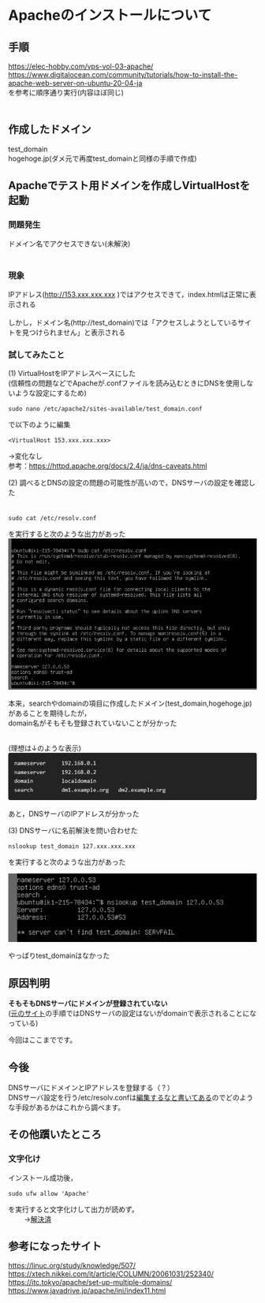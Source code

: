 # Apacheのインストールについて
## 手順

https://elec-hobby.com/vps-vol-03-apache/ <br>
https://www.digitalocean.com/community/tutorials/how-to-install-the-apache-web-server-on-ubuntu-20-04-ja
<br>
を参考に順序通り実行(内容ほぼ同じ)<br>　　

## 作成したドメイン

test_domain<br>
hogehoge.jp(ダメ元で再度test_domainと同様の手順で作成)<br>

## Apacheでテスト用ドメインを作成しVirtualHostを起動
### 問題発生

ドメイン名でアクセスできない(未解決)<br>　

### 現象
IPアドレス(http://153.xxx.xxx.xxx )ではアクセスできて，index.htmlは正常に表示される<br>  
しかし，ドメイン名(http://test_domain)では「アクセスしようとしているサイトを見つけられません」と表示される<br>

### 試してみたこと
(1)
VirtualHostをIPアドレスベースにした<br>
(信頼性の問題などでApacheが.confファイルを読み込むときにDNSを使用しないような設定にするため)<br>
```
sudo nano /etc/apache2/sites-available/test_domain.conf
```
で以下のように編集
```
<VirtualHost 153.xxx.xxx.xxx>
```
→変化なし<br>
参考：https://httpd.apache.org/docs/2.4/ja/dns-caveats.html<br>

(2)
調べるとDNSの設定の問題の可能性が高いので，DNSサーバの設定を確認した<br>　　
```
sudo cat /etc/resolv.conf
```
を実行すると次のような出力があった
<br>
<a id="ps"></a>
<img src="./PrtSc/resolve.png" alt="resolv.conf" >

本来，searchやdomainの項目に作成したドメイン(test_domain,hogehoge.jp)があることを期待したが，<br>
domain名がそもそも登録されていないことが分かった<br>
<br>

(理想は↓のような表示)<br>
<img src="./PrtSc/dns_sample.png" alt="dns_sample" >

あと，DNSサーバのIPアドレスが分かった<br>

(3)
DNSサーバに名前解決を問い合わせた<br>

```
nslookup test_domain 127.xxx.xxx.xxx
```
を実行すると次のような出力があった
<br>

<img src="./PrtSc/nslookup.png" alt="nslookup" >

やっぱりtest_domainはなかった<br>

## 原因判明

**そもそもDNSサーバにドメインが登録されていない**<br>
([元のサイト](https://elec-hobby.com/vps-vol-03-apache/)の手順ではDNSサーバの設定はないがdomainで表示されることになっている)<br>

今回はここまでです。<br>

## 今後

DNSサーバにドメインとIPアドレスを登録する（？）<br>
DNSサーバ設定を行う/etc/resolv.confは[編集するなと書いてある](#ps)のでどのような手段があるかはこれから調べます。<br>


## その他躓いたところ
### 文字化け
インストール成功後，
```
sudo ufw allow 'Apache'
```
を実行すると文字化けして出力が読めず。<br>　　
→[解決済](./etc/mojibake.md)

## 参考になったサイト
https://linuc.org/study/knowledge/507/<br>
https://xtech.nikkei.com/it/article/COLUMN/20061031/252340/<br>
https://itc.tokyo/apache/set-up-multiple-domains/<br>
https://www.javadrive.jp/apache/ini/index11.html<br>




